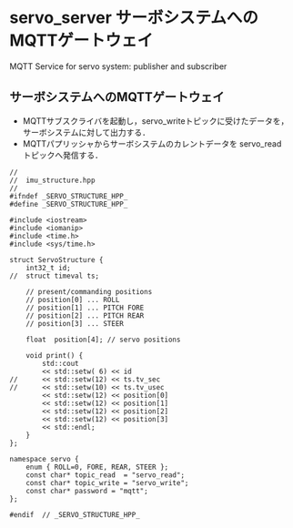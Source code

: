 # servo_server サーボシステムへのMQTTゲートウェイ
MQTT Service for servo system: publisher and subscriber



## サーボシステムへのMQTTゲートウェイ
- MQTTサブスクライバを起動し，servo_writeトピックに受けたデータを，サーボシステムに対して出力する．
- MQTTパプリッシャからサーボシステムのカレントデータを servo_read　トピックへ発信する．


```
//
//	imu_structure.hpp
//
#ifndef _SERVO_STRUCTURE_HPP_
#define _SERVO_STRUCTURE_HPP_

#include <iostream>
#include <iomanip>
#include <time.h>
#include <sys/time.h>

struct ServoStructure {
	int32_t id;
//	struct timeval ts;

	// present/commanding positions
	// position[0] ... ROLL
	// position[1] ... PITCH FORE
	// position[2] ... PITCH REAR
	// position[3] ... STEER

	float  position[4];	// servo positions

	void print() {
		std::cout
		<< std::setw( 6) << id
//		<< std::setw(12) << ts.tv_sec
//		<< std::setw(10) << ts.tv_usec
		<< std::setw(12) << position[0]
		<< std::setw(12) << position[1]
		<< std::setw(12) << position[2]
		<< std::setw(12) << position[3]
		<< std::endl;
	}
};

namespace servo {
	enum { ROLL=0, FORE, REAR, STEER };
	const char* topic_read  = "servo_read";
	const char* topic_write = "servo_write";
	const char* password = "mqtt";
};

#endif	// _SERVO_STRUCTURE_HPP_
```


